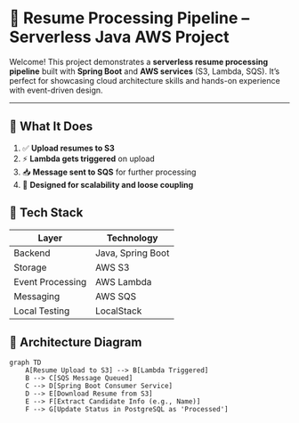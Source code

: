 # 📄 Resume Processing Pipeline – Serverless Java AWS Project

Welcome! This project demonstrates a **serverless resume processing pipeline** built with **Spring Boot** and **AWS services** (S3, Lambda, SQS). It’s perfect for showcasing cloud architecture skills and hands-on experience with event-driven design.

---

## 🚀 What It Does

1. ✅ **Upload resumes to S3**
2. ⚡ **Lambda gets triggered** on upload
3. 📥 **Message sent to SQS** for further processing
4. 🧰 **Designed for scalability and loose coupling**



## 🧱 Tech Stack

| Layer            | Technology        |
|------------------|-------------------|
| Backend          | Java, Spring Boot |
| Storage          | AWS S3            |
| Event Processing | AWS Lambda        |
| Messaging        | AWS SQS           |
| Local Testing    | LocalStack        |


## 🧩 Architecture Diagram

```mermaid
graph TD
    A[Resume Upload to S3] --> B[Lambda Triggered]
    B --> C[SQS Message Queued]
    C --> D[Spring Boot Consumer Service]
    D --> E[Download Resume from S3]
    E --> F[Extract Candidate Info (e.g., Name)]
    F --> G[Update Status in PostgreSQL as 'Processed']
